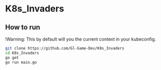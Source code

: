 # K8s_Invaders

## How to run
!Warning: This by default will you the current context in your kubeconfig. 

```bash
git clone https://github.com/Gl-Game-Dev/K8s_Invaders
cd K8s_Invaders
go get
go run main.go
```

